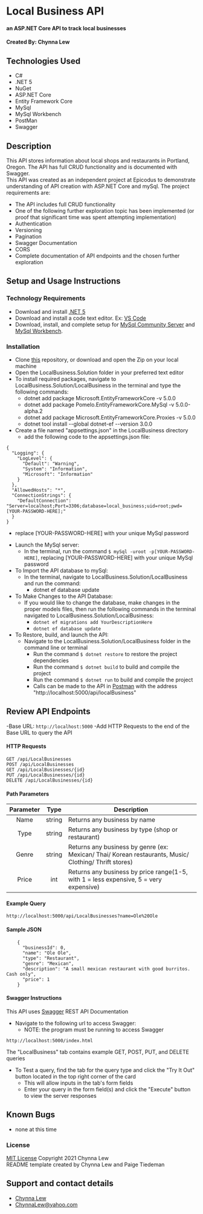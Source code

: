 # Local Business API

#### an ASP.NET Core API to track local businesses

#### Created By: Chynna Lew

## Technologies Used

* C#
* .NET 5
* NuGet
* ASP.NET Core
* Entity Framework Core
* MySql
* MySql Workbench
* PostMan
* Swagger

## Description

This API stores information about local shops and restaurants in Portland, Oregon.  The API has full CRUD functionality and is documented with Swagger. 
<br> This API was created as an independent project at Epicodus to demonstrate understanding of API creation with ASP.NET Core and mySql. The project requirements are:
- The API includes full CRUD functionality
- One of the following further exploration topic has been implemented (or proof that significant time was spent attempting implementation)
 - Authentication
 - Versioning
 - Pagination
 - Swagger Documentation
 - CORS
- Complete documentation of API endpoints and the chosen further exploration

## Setup and Usage Instructions

### Technology Requirements

* Download and install [.NET 5](https://dotnet.microsoft.com/download/dotnet/5.0)
* Download and install a code text editor. Ex: [VS Code](https://code.visualstudio.com/)
* Download, install, and complete setup for [MySql Community Server](https://dev.mysql.com/downloads/file/?id=484914) and [MySql Workbench](https://dev.mysql.com/downloads/file/?id=484391).

### Installation

* Clone [this](https://github.com/chynnalew/LocalBusiness.Solution) repository, or download and open the Zip on your local machine
* Open the LocalBusiness.Solution folder in your preferred text editor
* To install required packages, navigate to LocalBusiness.Solution/LocalBusiness in the terminal and type the following commands:
  - dotnet add package Microsoft.EntityFrameworkCore -v 5.0.0
  - dotnet add package Pomelo.EntityFrameworkCore.MySql -v 5.0.0-alpha.2
  - dotnet add package Microsoft.EntityFrameworkCore.Proxies -v 5.0.0
  - dotnet tool install --global dotnet-ef --version 3.0.0
* Create a file named "appsettings.json" in the LocalBusiness directory
  - add the following code to the appsettings.json file:
```
{
  "Logging": {
    "LogLevel": {
      "Default": "Warning",
      "System": "Information",
      "Microsoft": "Information"
    }
  },
  "AllowedHosts": "*",
  "ConnectionStrings": {
    "DefaultConnection": "Server=localhost;Port=3306;database=local_business;uid=root;pwd=[YOUR-PASSWORD-HERE];"
  }
}
```
  - replace [YOUR-PASSWORD-HERE] with your unique MySql password
* Launch the MySql server:
  - In the terminal, run the command `$ mySql -uroot -p[YOUR-PASSWORD-HERE]`, replacing [YOUR-PASSWORD-HERE] with your unique MySql password
* To Import the API database to mySql:
  - In the terminal, navigate to LocalBusiness.Solution/LocalBusiness and run the command:
    - dotnet ef database update
* To Make Changes to the API Database:
  - If you would like to change the database, make changes in the proper models files, then run the following commands in the terminal navigated to LocalBusiness.Solution/LocalBusiness:
    - `dotnet ef migrations add YourDescriptionHere`
    - `dotnet ef database update`
* To Restore, build, and launch the API:
  - Navigate to the LocalBusiness.Solution/LocalBusiness folder in the command line or terminal
    - Run the command `$ dotnet restore` to restore the project dependencies
    - Run the command `$ dotnet build` to build and compile the project
    - Run the command `$ dotnet run` to build and compile the project
    - Calls can be made to the API in [Postman](https://www.postman.com/) with the address "http://localhost:5000/api/localBusiness" 

## Review API Endpoints

-Base URL: `http://localhost:5000`
-Add HTTP Requests to the end of the Base URL to query the API

#### HTTP Requests
```
GET /api/LocalBusinesses
POST /api/LocalBusinesses
GET /api/LocalBusinesses/{id}
PUT /api/LocalBusinesses/{id}
DELETE /api/LocalBusinesses/{id}
```
#### Path Parameters
| Parameter | Type | Description |  
| :---: | :---: | --- |
| Name | string | Returns any business by name|  
| Type | string | Returns any business by type (shop or restaurant) |  
| Genre | string | Returns any business by genre (ex: Mexican/ Thai/ Korean restaurants, Music/ Clothing/ Thrift stores)|  
| Price | int | Returns any business by price range(1-5, with 1 = less expensive, 5 = very expensive) |     

#### Example Query
```
http://localhost:5000/api/LocalBusinesses?name=Ole%20Ole
```

#### Sample JSON
```
    {
      "businessId": 0,
      "name": "Ole Ole",
      "type": "Restaurant",
      "genre": "Mexican",
      "description": "A small mexican restaurant with good burritos. Cash only",
      "price": 1
    }
```

#### Swagger Instructions
This API uses [Swagger](https://swagger.io/tools/swagger-ui/) REST API Documentation
- Navigate to the following url to access Swagger:
  - NOTE: the program must be running to access Swagger
```
http://localhost:5000/index.html
```
The "LocalBusiness" tab contains example GET, POST, PUT, and DELETE queries
- To Test a query, find the tab for the query type and click the "Try It Out" button located in the top right corner of the card
  - This will allow inputs in the tab's form fields
  - Enter your query in the form field(s) and click the "Execute" button to view the server responses

## Known Bugs

* none at this time

### License

[MIT License](https://opensource.org/licenses/MIT)
Copyright 2021 Chynna Lew
<br>
README template created by Chynna Lew and Paige Tiedeman

## Support and contact details

* [Chynna Lew](github.com/chynnalew) 
* <ChynnaLew@yahoo.com>
